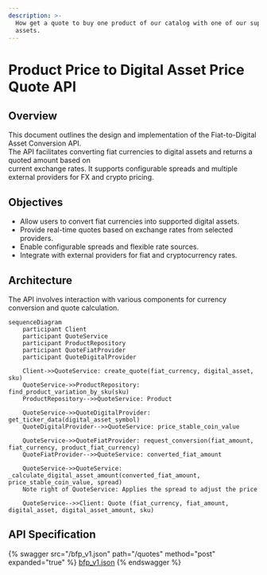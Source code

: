 ```yaml
---
description: >-
  How get a quote to buy one product of our catalog with one of our supported
  assets.
---
```


# Product Price to Digital Asset Price Quote API

## Overview

This document outlines the design and implementation of the Fiat-to-Digital Asset Conversion API.  
The API facilitates converting fiat currencies to digital assets and returns a quoted amount based on   
current exchange rates. It supports configurable spreads and multiple external providers for FX and crypto pricing.

## Objectives

- Allow users to convert fiat currencies into supported digital assets.
- Provide real-time quotes based on exchange rates from selected providers.
- Enable configurable spreads and flexible rate sources.
- Integrate with external providers for fiat and cryptocurrency rates.

## Architecture

The API involves interaction with various components for currency conversion and quote calculation.

```mermaid
sequenceDiagram
    participant Client
    participant QuoteService
    participant ProductRepository
    participant QuoteFiatProvider
    participant QuoteDigitalProvider

    Client->>QuoteService: create_quote(fiat_currency, digital_asset, sku)
    QuoteService->>ProductRepository: find_product_variation_by_sku(sku)
    ProductRepository-->>QuoteService: Product

    QuoteService->>QuoteDigitalProvider: get_ticker_data(digital_asset_symbol)
    QuoteDigitalProvider-->>QuoteService: price_stable_coin_value

    QuoteService->>QuoteFiatProvider: request_conversion(fiat_amount, fiat_currency, product_fiat_currency)
    QuoteFiatProvider-->>QuoteService: converted_fiat_amount

    QuoteService->>QuoteService: _calculate_digital_asset_amount(converted_fiat_amount, price_stable_coin_value, spread)
    Note right of QuoteService: Applies the spread to adjust the price

    QuoteService-->>Client: Quote (fiat_currency, fiat_amount, digital_asset, digital_asset_amount, sku)
```

## API Specification

{% swagger src="/bfp_v1.json" path="/quotes" method="post" expanded="true" %} 
[bfp_v1.json](/bfp_v1.json) 
{% endswagger %}